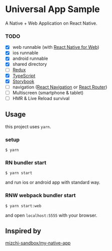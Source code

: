 Universal App Sample
==========

A Native + Web Application on React Native.

### TODO

* [x] web runnable (with [React Native for Web](https://github.com/necolas/react-native-web))
* [x] ios runnable
* [x] android runnable
* [x] shared directory
* [ ] [Redux](http://redux.js.org/)
* [x] [TypeScript](https://www.typescriptlang.org/)
* [x] [Storybook](https://storybook.js.org/)
* [ ] navigation ([React Navigation](https://reactnavigation.org/) or [React Router](https://reacttraining.com/react-router/))
* [ ] Multiscreen (smartphone & tablet)
* [ ] HMR & Live Reload survival

Usage
----------

this project uses `yarn`.

### setup

```
$ yarn
```

### RN bundler start

```
$ yarn start
```

and run ios or android app with standard way.

### RNW webpack bundler start

```
$ yarn start:web
```

and open `localhost:5555` with your browser.

Inspired by
----------

[mizchi-sandbox/my-native-app](https://github.com/mizchi-sandbox/my-native-app)
